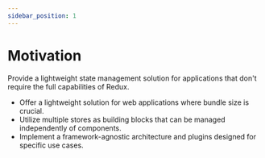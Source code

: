 ```yaml
---
sidebar_position: 1
---
```


# Motivation

Provide a lightweight state management solution for applications that don't require the full capabilities of Redux.
- Offer a lightweight solution for web applications where bundle size is crucial.
- Utilize multiple stores as building blocks that can be managed independently of components.
- Implement a framework-agnostic architecture and plugins designed for specific use cases.

